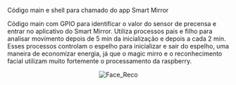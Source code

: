Código main e shell para chamado do app Smart Mirror

Código main com GPIO para identificar o valor do sensor de precensa e entrar no aplicativo do Smart Mirror. Utiliza processos pais e filho para analisar movimento depois de 5 min da inicialização e depois a cada 2 min. Esses processos controlam o espelho para inicializar e sair do espelho, uma maneira de economizar energia, já que o magic mirro e o reconhecimento facial utilizam muito fortemente o processamento da raspberry.

<p align="center">
  <img src="https://github.com/bgabiz/Sistemas_Embarcados/blob/master/Banco/Images/Test.png?raw=true" alt="Face_Reco"/>
</p>
